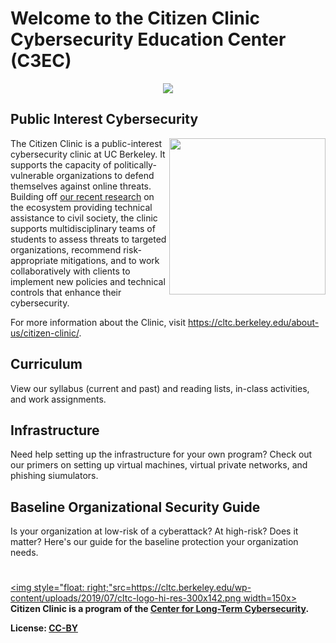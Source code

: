 
# Welcome to the Citizen Clinic Cybersecurity Education Center (C3EC)

<p align="center">
	<img  src="https://cltc.berkeley.edu/wp-content/uploads/2018/10/citizenclinic-logo-large-1.png">
</p>

## **Public Interest Cybersecurity**

[<img style="float: right;" src="https://cltc.berkeley.edu/wp-content/uploads/2018/07/Screen-Shot-2018-07-23-at-12.21.17-PM.png" width=250x>](https://cltc.berkeley.edu/defendingpvos/)
The Citizen Clinic is a public-interest cybersecurity clinic at UC Berkeley. It supports the capacity of politically-vulnerable organizations to defend themselves against online threats. Building off [our recent research](https://cltc.berkeley.edu/defendingpvos/) on the ecosystem providing technical assistance to civil society, the clinic supports multidisciplinary teams of students to assess threats to targeted organizations, recommend risk-appropriate mitigations, and to work collaboratively with clients to implement new policies and technical controls that enhance their cybersecurity. 


For more information about the Clinic, visit https://cltc.berkeley.edu/about-us/citizen-clinic/.


## Curriculum

View our syllabus (current and past) and reading lists, in-class activities, and work assignments.

## Infrastructure

Need help setting up the infrastructure for your own program? Check out our primers on setting up virtual machines, virtual private networks, and phishing siumulators.

## Baseline Organizational Security Guide

Is your organization at low-risk of a cyberattack? At high-risk? Does it matter? Here's our guide for the baseline protection your organization needs.

#

[<img style="float: right;"src=https://cltc.berkeley.edu/wp-content/uploads/2019/07/cltc-logo-hi-res-300x142.png width=150x>](https://cltc.berkeley.edu/)
**Citizen Clinic is a program of the [Center for Long-Term Cybersecurity](https://cltc.berkeley.edu/).** 

**License: [CC-BY](https://creativecommons.org/licenses/by/3.0/)**